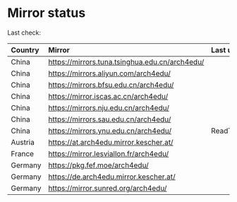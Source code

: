 <script src="./time.js"></script>
# Mirror status
Last check: <script type="text/javascript">localize(1684552682.3225546);</script>

|Country|Mirror|Last update|
|:------|:-----|:----------|
|China|https://mirrors.tuna.tsinghua.edu.cn/arch4edu/|<script type="text/javascript">localize(1684520973);</script>|
|China|https://mirrors.aliyun.com/arch4edu/|<script type="text/javascript">localize(1684478157);</script>|
|China|https://mirrors.bfsu.edu.cn/arch4edu/|<script type="text/javascript">localize(1684520973);</script>|
|China|https://mirror.iscas.ac.cn/arch4edu/|<script type="text/javascript">localize(1684520973);</script>|
|China|https://mirrors.nju.edu.cn/arch4edu/|<script type="text/javascript">localize(1684434570);</script>|
|China|https://mirrors.sau.edu.cn/arch4edu/|<script type="text/javascript">localize(1673850842);</script>|
|China|https://mirrors.ynu.edu.cn/arch4edu/|ReadTimeout|
|Austria|https://at.arch4edu.mirror.kescher.at/|<script type="text/javascript">localize(1684520973);</script>|
|France|https://mirror.lesviallon.fr/arch4edu/|<script type="text/javascript">localize(1684520973);</script>|
|Germany|https://pkg.fef.moe/arch4edu/|<script type="text/javascript">localize(1684520973);</script>|
|Germany|https://de.arch4edu.mirror.kescher.at/|<script type="text/javascript">localize(1684520973);</script>|
|Germany|https://mirror.sunred.org/arch4edu/|<script type="text/javascript">localize(1684520973);</script>|

<script src="./tablefilter/tablefilter.js"></script>
<script src="./table.js"></script>